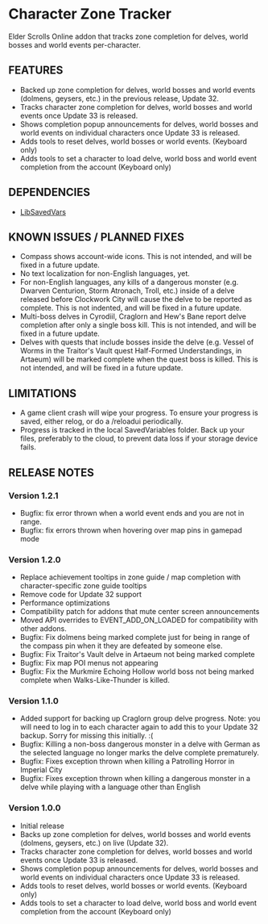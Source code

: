 # Character Zone Tracker

Elder Scrolls Online addon that tracks zone completion for delves, world bosses and world events per-character.



## FEATURES

- Backed up zone completion for delves, world bosses and world events (dolmens, geysers, etc.) in the previous release, Update 32.
- Tracks character zone completion for delves, world bosses and world events once Update 33 is released.
- Shows completion popup announcements for delves, world bosses and world events on individual characters once Update 33 is released.
- Adds tools to reset delves, world bosses or world events. (Keyboard only)
- Adds tools to set a character to load delve, world boss and world event completion from the account (Keyboard only)



## DEPENDENCIES

- [LibSavedVars](https://www.esoui.com/downloads/info2161-LibSavedVars.html)



## KNOWN ISSUES / PLANNED FIXES

- Compass shows account-wide icons. This is not intended, and will be fixed in a future update.
- No text localization for non-English languages, yet.
- For non-English languages, any kills of a dangerous monster (e.g. Dwarven Centurion, Storm Atronach, Troll, etc.) inside of a delve released before Clockwork City will cause the delve to be reported as complete. This is not indented, and will be fixed in a future update.
- Multi-boss delves in Cyrodiil, Craglorn and Hew's Bane report delve completion after only a single boss kill. This is not intended, and will be fixed in a future update.
- Delves with quests that include bosses inside the delve (e.g. Vessel of Worms in the Traitor's Vault quest Half-Formed Understandings, in Artaeum) will be marked complete when the quest boss is killed. This is not intended, and will be fixed in a future update.



## LIMITATIONS

- A game client crash will wipe your progress. To ensure your progress is saved, either relog, or do a /reloadui periodically.
- Progress is tracked in the local SavedVariables folder. Back up your files, preferably to the cloud, to prevent data loss if your storage device fails.



## RELEASE NOTES

### Version 1.2.1
- Bugfix: fix error thrown when a world event ends and you are not in range.
- Bugfix: fix errors thrown when hovering over map pins in gamepad mode

### Version 1.2.0
- Replace achievement tooltips in zone guide / map completion with character-specific zone guide tooltips
- Remove code for Update 32 support
- Performance optimizations
- Compatibility patch for addons that mute center screen announcements
- Moved API overrides to EVENT_ADD_ON_LOADED for compatibility with other addons.
- Bugfix: Fix dolmens being marked complete just for being in range of the compass pin when it they are defeated by someone else.
- Bugfix: Fix Traitor's Vault delve in Artaeum not being marked complete
- Bugfix: Fix map POI menus not appearing
- Bugfix: Fix the Murkmire Echoing Hollow world boss not being marked complete when Walks-Like-Thunder is killed.

### Version 1.1.0
- Added support for backing up Craglorn group delve progress. Note: you will need to log in to each character again to add this to your Update 32 backup. Sorry for missing this initially. :(
- Bugfix: Killing a non-boss dangerous monster in a delve with German as the selected language no longer marks the delve complete prematurely.
- Bugfix: Fixes exception thrown when killing a Patrolling Horror in Imperial City
- Bugfix: Fixes exception thrown when killing a dangerous monster in a delve while playing with a language other than English

### Version 1.0.0
- Initial release
- Backs up zone completion for delves, world bosses and world events (dolmens, geysers, etc.) on live (Update 32).
- Tracks character zone completion for delves, world bosses and world events once Update 33 is released.
- Shows completion popup announcements for delves, world bosses and world events on individual characters once Update 33 is released.
- Adds tools to reset delves, world bosses or world events. (Keyboard only)
- Adds tools to set a character to load delve, world boss and world event completion from the account (Keyboard only)
